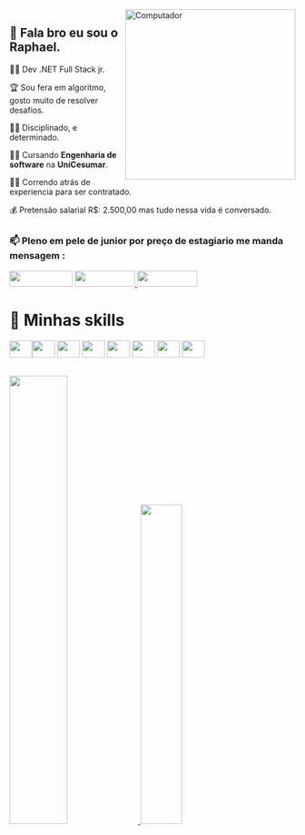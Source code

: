 <img src="https://static.vecteezy.com/ti/vetor-gratis/p1/1904408-desenho-desenho-homem-negro-em-computador-design-gr%C3%A1tis-vetor.jpg" min-width="300px" max-width="300px" width="300px" align="right" alt="Computador">

## 👋 Fala bro eu sou o Raphael.  

<p>👨‍💻 Dev .NET Full Stack jr.</p>
<p>🏆 Sou fera em algoritmo, gosto muito de resolver desafios.</p>
<p>💂‍♂️ Disciplinado, e determinado.</p> 
<p>👨‍🎓 Cursando <b>Engenharia de software</b> na <b>UniCesumar</b>.</p>
<p>🏃‍♂️ Correndo atrás de experiencia para ser contratado.</p>
<p>💰 Pretensão salarial R$: 2.500,00 mas tudo nessa vida é conversado.</p>

##

### 📫 Pleno em pele de junior por preço de estagiario me manda mensagem : 
<div>
  <a href="https://www.linkedin.com/in/raphael-alves-680815181" target="_blank"><img width="111" height="28" src="https://img.shields.io/badge/-LinkedIn-%230077B5?style=for-the-badge&logo=linkedin&logoColor=white" target="_blank"></a>
  <a href="https://www.behance.net/raphaelalves19"><img width="106" height="28" src="https://img.shields.io/badge/-Behance-blue?style=for-the-badge&logo=behance&logoColor=white" />
</a>
  <a href="https://api.whatsapp.com/send?phone=5538991751707"><img width="106" height="28" src="https://img.shields.io/badge/WhatsApp-25D366?style=for-the-badge&logo=whatsapp&logoColor=white"></a>
</div>

# 🚀 Minhas skills
  <img height="30" width="40" src="https://cdn.jsdelivr.net/gh/devicons/devicon/icons/html5/html5-original-wordmark.svg" /><img height="30" width="40" src="https://cdn.jsdelivr.net/gh/devicons/devicon/icons/css3/css3-original-wordmark.svg" /> <img height="30" width="40" src="https://cdn.jsdelivr.net/gh/devicons/devicon/icons/javascript/javascript-original.svg" /> <img height="30" width="40" src="https://cdn.jsdelivr.net/gh/devicons/devicon/icons/csharp/csharp-original.svg" /> <img height="30" width="40" src="https://cdn.jsdelivr.net/gh/devicons/devicon/icons/dot-net/dot-net-original-wordmark.svg" /> <img height="30" width="40" src="https://cdn.jsdelivr.net/gh/devicons/devicon/icons/dotnetcore/dotnetcore-original.svg" /> <img height="30" width="40" src="https://cdn.jsdelivr.net/gh/devicons/devicon/icons/microsoftsqlserver/microsoftsqlserver-plain-wordmark.svg" /> <img height="30" width="40" src="https://cdn.jsdelivr.net/gh/devicons/devicon/icons/azure/azure-original.svg" />

##
<div>
  <a href="https://github.com/raphael-rfa">
  <img height="45%" width="45%" src="https://github-readme-stats.vercel.app/api?username=raphael-rfa&show_icons=true&theme=transparent"/>
  <img height="38%" width="38%" src="https://github-readme-stats.vercel.app/api/top-langs/?username=raphael-rfa&layout=compact&langs_count=7&theme=transparent"/>
</div>

##



